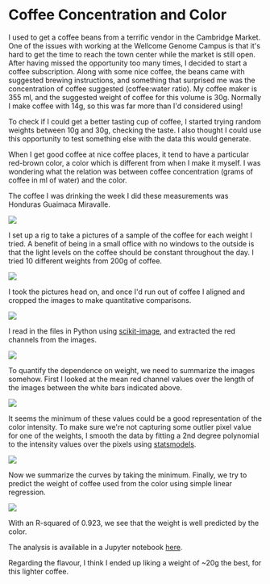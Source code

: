 # Coffee Concentration and Color

I used to get a coffee beans from a terrific vendor in the Cambridge Market. One of the issues with working at the Wellcome Genome Campus is that it's hard to get the time to reach the town center while the market is still open. After having missed the opportunity too many times, I decided to start a coffee subscription. Along with some nice coffee, the beans came with suggested brewing instructions, and something that surprised me was the concentration of coffee suggested (coffee:water ratio). My coffee maker is 355 ml, and the suggested weight of coffee for this volume is 30g. Normally I make coffee with 14g, so this was far more than I'd considered using! 

To check if I could get a better tasting cup of coffee, I started trying random weights between 10g and 30g, checking the taste. I also thought I could use this opportunity to test something else with the data this would generate.

When I get good coffee at nice coffee places, it tend to have a particular red-brown color, a color which is different from when I make it myself. I was wondering what the relation was between coffee concentration (grams of coffee in ml of water) and the color.

The coffee I was drinking the week I did these measurements was Honduras Guaimaca Miravalle.

![](figures/DSCF9831.jpg)

I set up a rig to take a pictures of a sample of the coffee for each weight I tried. A benefit of being in a small office with no windows to the outside is that the light levels on the coffee should be constant throughout the day. I tried 10 different weights from 200g of coffee.

![](figures/DSCF9841.jpg)

I took the pictures head on, and once I'd run out of coffee I aligned and cropped the images to make quantitative comparisons.

![](figures/16.05g.jpg)

I read in the files in Python using [scikit-image](), and extracted the red channels from the images.

![](figures/red_channel_images.png)

To quantify the dependence on weight, we need to summarize the images somehow. First I looked at the mean red channel values over the length of the images between the white bars indicated above.

![](figures/mean-pixel-measurements.png)

It seems the minimum of these values could be a good representation of the color intensity. To make sure we're not capturing some outlier pixel value for one of the weights, I smooth the data by fitting a 2nd degree polynomial to the intensity values over the pixels using [statsmodels]().

![](figures/mean-pixel-model-predictions.png)

Now we summarize the curves by taking the minimum. Finally, we try to predict the weight of coffee used from the color using simple linear regression.

![](figures/color-vs-weight.png)

With an R-squared of 0.923, we see that the weight is well predicted by the color.

The analysis is available in a Jupyter notebook [here]().

Regarding the flavour, I think I ended up liking a weight of ~20g the best, for this lighter coffee.

